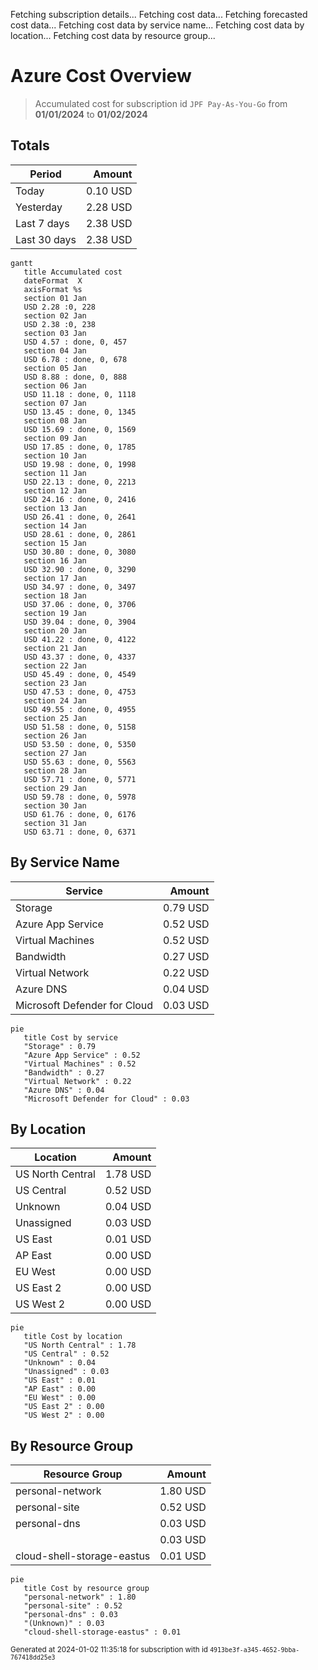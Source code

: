 Fetching subscription details...
Fetching cost data...
Fetching forecasted cost data...
Fetching cost data by service name...
Fetching cost data by location...
Fetching cost data by resource group...
# Azure Cost Overview

> Accumulated cost for subscription id `JPF Pay-As-You-Go` from **01/01/2024** to **01/02/2024**

## Totals

|Period|Amount|
|---|---:|
|Today|0.10 USD|
|Yesterday|2.28 USD|
|Last 7 days|2.38 USD|
|Last 30 days|2.38 USD|

```mermaid
gantt
   title Accumulated cost
   dateFormat  X
   axisFormat %s
   section 01 Jan
   USD 2.28 :0, 228
   section 02 Jan
   USD 2.38 :0, 238
   section 03 Jan
   USD 4.57 : done, 0, 457
   section 04 Jan
   USD 6.78 : done, 0, 678
   section 05 Jan
   USD 8.88 : done, 0, 888
   section 06 Jan
   USD 11.18 : done, 0, 1118
   section 07 Jan
   USD 13.45 : done, 0, 1345
   section 08 Jan
   USD 15.69 : done, 0, 1569
   section 09 Jan
   USD 17.85 : done, 0, 1785
   section 10 Jan
   USD 19.98 : done, 0, 1998
   section 11 Jan
   USD 22.13 : done, 0, 2213
   section 12 Jan
   USD 24.16 : done, 0, 2416
   section 13 Jan
   USD 26.41 : done, 0, 2641
   section 14 Jan
   USD 28.61 : done, 0, 2861
   section 15 Jan
   USD 30.80 : done, 0, 3080
   section 16 Jan
   USD 32.90 : done, 0, 3290
   section 17 Jan
   USD 34.97 : done, 0, 3497
   section 18 Jan
   USD 37.06 : done, 0, 3706
   section 19 Jan
   USD 39.04 : done, 0, 3904
   section 20 Jan
   USD 41.22 : done, 0, 4122
   section 21 Jan
   USD 43.37 : done, 0, 4337
   section 22 Jan
   USD 45.49 : done, 0, 4549
   section 23 Jan
   USD 47.53 : done, 0, 4753
   section 24 Jan
   USD 49.55 : done, 0, 4955
   section 25 Jan
   USD 51.58 : done, 0, 5158
   section 26 Jan
   USD 53.50 : done, 0, 5350
   section 27 Jan
   USD 55.63 : done, 0, 5563
   section 28 Jan
   USD 57.71 : done, 0, 5771
   section 29 Jan
   USD 59.78 : done, 0, 5978
   section 30 Jan
   USD 61.76 : done, 0, 6176
   section 31 Jan
   USD 63.71 : done, 0, 6371
```

## By Service Name

|Service|Amount|
|---|---:|
|Storage|0.79 USD|
|Azure App Service|0.52 USD|
|Virtual Machines|0.52 USD|
|Bandwidth|0.27 USD|
|Virtual Network|0.22 USD|
|Azure DNS|0.04 USD|
|Microsoft Defender for Cloud|0.03 USD|

```mermaid
pie
   title Cost by service
   "Storage" : 0.79
   "Azure App Service" : 0.52
   "Virtual Machines" : 0.52
   "Bandwidth" : 0.27
   "Virtual Network" : 0.22
   "Azure DNS" : 0.04
   "Microsoft Defender for Cloud" : 0.03
```

## By Location

|Location|Amount|
|---|---:|
|US North Central|1.78 USD|
|US Central|0.52 USD|
|Unknown|0.04 USD|
|Unassigned|0.03 USD|
|US East|0.01 USD|
|AP East|0.00 USD|
|EU West|0.00 USD|
|US East 2|0.00 USD|
|US West 2|0.00 USD|

```mermaid
pie
   title Cost by location
   "US North Central" : 1.78
   "US Central" : 0.52
   "Unknown" : 0.04
   "Unassigned" : 0.03
   "US East" : 0.01
   "AP East" : 0.00
   "EU West" : 0.00
   "US East 2" : 0.00
   "US West 2" : 0.00
```

## By Resource Group

|Resource Group|Amount|
|---|---:|
|personal-network|1.80 USD|
|personal-site|0.52 USD|
|personal-dns|0.03 USD|
||0.03 USD|
|cloud-shell-storage-eastus|0.01 USD|

```mermaid
pie
   title Cost by resource group
   "personal-network" : 1.80
   "personal-site" : 0.52
   "personal-dns" : 0.03
   "(Unknown)" : 0.03
   "cloud-shell-storage-eastus" : 0.01
```

<sup>Generated at 2024-01-02 11:35:18 for subscription with id `4913be3f-a345-4652-9bba-767418dd25e3`</sup>
